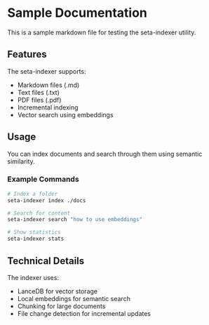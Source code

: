 # Sample Documentation

This is a sample markdown file for testing the seta-indexer utility.

## Features

The seta-indexer supports:

- Markdown files (.md)
- Text files (.txt)
- PDF files (.pdf)
- Incremental indexing
- Vector search using embeddings

## Usage

You can index documents and search through them using semantic similarity.

### Example Commands

```bash
# Index a folder
seta-indexer index ./docs

# Search for content
seta-indexer search "how to use embeddings"

# Show statistics
seta-indexer stats
```

## Technical Details

The indexer uses:

- LanceDB for vector storage
- Local embeddings for semantic search
- Chunking for large documents
- File change detection for incremental updates
